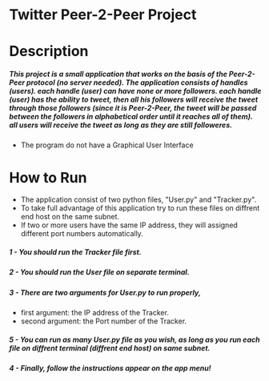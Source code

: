 # Twitter Peer-2-Peer Project


# Description 
##### This project is a small application that works on the basis of the Peer-2-Peer protocol (no server needed). The application consists of handles (users). each handle (user) can have none or more followers. each handle (user) has the ability to tweet, then all his followers will receive the tweet through those followers (since it is Peer-2-Peer, the tweet will be passed between the followers in alphabetical order until it reaches all of them). all users will receive the tweet as long as they are still followeres. 

* The program do not have a Graphical User Interface

# How to Run
* The application consist of two python files, "User.py" and "Tracker.py". 
* To take full advantage of this application try to run these files on diffrent end host on the same subnet. 
* If two or more users have the same IP address, they will assigned different port numbers automatically.

##### 1 - You should run the Tracker file first.
##### 2 - You should run the User file on separate terminal. 
##### 3 - There are two arguments for User.py to run properly, 
* first argument: the IP address of the Tracker.
* second argument: the Port number of the Tracker. 
##### 5 - You can run as many User.py file as you wish, as long as you run each file on diffrent terminal (diffrent end host) on same subnet.
##### 4 - Finally, follow the instructions appear on the app menu! 

